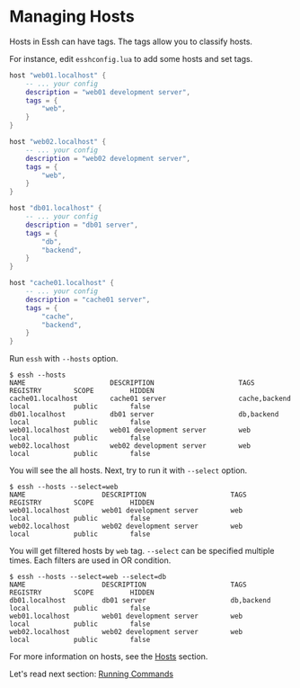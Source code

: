 # Managing Hosts

Hosts in Essh can have tags. The tags allow you to classify hosts.

For instance, edit `esshconfig.lua` to add some hosts and set tags.

```lua
host "web01.localhost" {
    -- ... your config
    description = "web01 development server",
    tags = {
        "web",
    }
}

host "web02.localhost" {
    -- ... your config
    description = "web02 development server",
    tags = {
        "web",
    }
}

host "db01.localhost" {
    -- ... your config
    description = "db01 server",
    tags = {
        "db",
        "backend",
    }
}

host "cache01.localhost" {
    -- ... your config
    description = "cache01 server",
    tags = {
        "cache",
        "backend",
    }
}
```

Run `essh` with `--hosts` option.

```
$ essh --hosts
NAME                     DESCRIPTION                     TAGS                 REGISTRY        SCOPE         HIDDEN
cache01.localhost        cache01 server                  cache,backend        local           public        false
db01.localhost           db01 server                     db,backend           local           public        false
web01.localhost          web01 development server        web                  local           public        false
web02.localhost          web02 development server        web                  local           public        false
```

You will see the all hosts. Next, try to run it with `--select` option.

```
$ essh --hosts --select=web
NAME                   DESCRIPTION                     TAGS        REGISTRY        SCOPE         HIDDEN
web01.localhost        web01 development server        web         local           public        false
web02.localhost        web02 development server        web         local           public        false
```

You will get filtered hosts by `web` tag. `--select` can be specified multiple times. Each filters are used in OR condition.

```
$ essh --hosts --select=web --select=db
NAME                   DESCRIPTION                     TAGS              REGISTRY        SCOPE         HIDDEN
db01.localhost         db01 server                     db,backend        local           public        false
web01.localhost        web01 development server        web               local           public        false
web02.localhost        web02 development server        web               local           public        false
```

For more information on hosts, see the [Hosts](#hosts) section.

Let's read next section: [Running Commands](getting-started_running-commands.md)
